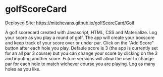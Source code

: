 # golfScoreCard
Deployed Site:  https://mitchevans.github.io/golfScoreCard/Golf 

A golf scorecard created with Javascript, HTML, CSS and Materialize. Log your score as you play a round of golf. The app will create your boxscore and keep track of your score over or under par. Click on the "Add Score" button after each hole you play. Defaule score is 3 (the app is currently set for an all par 3 course) but you can change your score by clicking on the 3 and inputing another score. Future versions will allow the user to change par for each hole to match wichever course you are playing. Log as many holes as you like.
